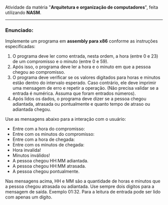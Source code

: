 Atividade da matéria "**Arquitetura e organização de computadores**", feita utilizando **NASM**.

---

### Enunciado:
Implemente um programa em **assembly para x86** conforme as instruções especificadas:

1. O programa deve ler como entrada, nesta ordem, a hora (entre 0 e 23) de um compromisso e o minuto (entre 0 e 59).
2. Após isso, o programa deve ler a hora e o minuto em que a pessoa chegou ao compromisso.
3. O programa deve verificar se os valores digitados para horas e minutos estão dentro do intervalo esperado. Caso contrário, ele deve imprimir uma mensagem de erro e repetir a operação. (Não precisa validar se a entrada é numérica. Assuma que foram entrados números).
4. Após lidos os dados, o programa deve dizer se a pessoa chegou adiantada, atrasada ou pontualmente e quanto tempo de atraso ou adiantada chegou.

Use as mensagens abaixo para a interação com o usuário:
- Entre com a hora do compromisso: 
- Entre com os minutos do compromisso: 
- Entre com a hora de chegada:
- Entre com os minutos de chegada: 
- Hora invalida!
- Minutos inválidos!
- A pessoa chegou HH:MM adiantada. 
- A pessoa chegou HH:MM atrasada. 
- A pessoa chegou pontualmente.

Nas mensagens acima, HH e MM são a quantidade de horas e minutos que a pessoa chegou atrasada ou adiantada.
Use sempre dois dígitos para a mensagem de saída. Exemplo 01:32. Para a leitura de entrada pode ser lido com apenas um dígito.
